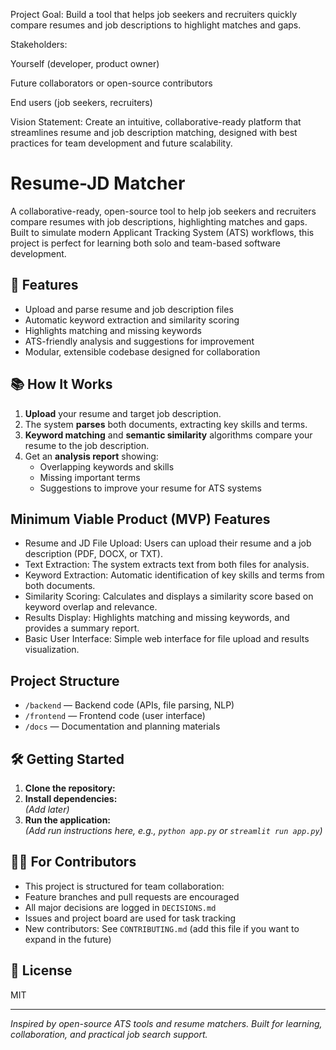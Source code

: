 Project Goal:
Build a tool that helps job seekers and recruiters quickly compare resumes and job descriptions to highlight matches and gaps.

Stakeholders:

Yourself (developer, product owner)

Future collaborators or open-source contributors

End users (job seekers, recruiters)

Vision Statement:
Create an intuitive, collaborative-ready platform that streamlines resume and job description matching, designed with best practices for team development and future scalability.
# Resume-JD Matcher

A collaborative-ready, open-source tool to help job seekers and recruiters compare resumes with job descriptions, highlighting matches and gaps. Built to simulate modern Applicant Tracking System (ATS) workflows, this project is perfect for learning both solo and team-based software development.

## 🚀 Features

- Upload and parse resume and job description files
- Automatic keyword extraction and similarity scoring
- Highlights matching and missing keywords
- ATS-friendly analysis and suggestions for improvement
- Modular, extensible codebase designed for collaboration

## 📚 How It Works

1. **Upload** your resume and target job description.
2. The system **parses** both documents, extracting key skills and terms.
3. **Keyword matching** and **semantic similarity** algorithms compare your resume to the job description.
4. Get an **analysis report** showing:
   - Overlapping keywords and skills
   - Missing important terms
   - Suggestions to improve your resume for ATS systems

## Minimum Viable Product (MVP) Features

- Resume and JD File Upload: Users can upload their resume and a job description (PDF, DOCX, or TXT).
- Text Extraction: The system extracts text from both files for analysis.
- Keyword Extraction: Automatic identification of key skills and terms from both documents.
- Similarity Scoring: Calculates and displays a similarity score based on keyword overlap and relevance.
- Results Display: Highlights matching and missing keywords, and provides a summary report.
- Basic User Interface: Simple web interface for file upload and results visualization.

## Project Structure

- `/backend` — Backend code (APIs, file parsing, NLP)
- `/frontend` — Frontend code (user interface)
- `/docs` — Documentation and planning materials


## 🛠️ Getting Started

1. **Clone the repository:**
2. **Install dependencies:**  
*(Add later)*
3. **Run the application:**  
*(Add run instructions here, e.g., `python app.py` or `streamlit run app.py`)*

## 🧑‍💻 For Contributors

- This project is structured for team collaboration:
- Feature branches and pull requests are encouraged
- All major decisions are logged in `DECISIONS.md`
- Issues and project board are used for task tracking
- New contributors: See `CONTRIBUTING.md` (add this file if you want to expand in the future)

## 📄 License

MIT

---

*Inspired by open-source ATS tools and resume matchers. Built for learning, collaboration, and practical job search support.*  
